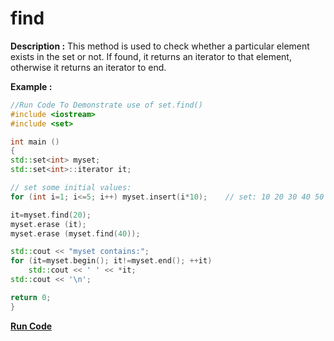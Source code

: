 # find

**Description :**
    This method is used to check whether a particular element exists in the set or not. If found, it returns an iterator to that element, otherwise it returns an iterator to end.

**Example :**
```cpp
//Run Code To Demonstrate use of set.find()
#include <iostream>
#include <set>

int main ()
{
std::set<int> myset;
std::set<int>::iterator it;

// set some initial values:
for (int i=1; i<=5; i++) myset.insert(i*10);    // set: 10 20 30 40 50

it=myset.find(20);
myset.erase (it);
myset.erase (myset.find(40));

std::cout << "myset contains:";
for (it=myset.begin(); it!=myset.end(); ++it)
    std::cout << ' ' << *it;
std::cout << '\n';

return 0;
}
```
**[Run Code](https://rextester.com/FOP65524)**